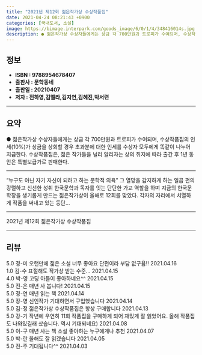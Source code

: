 ```yaml
---
title: "2021년 제12회 젊은작가상 수상작품집"
date: 2021-04-24 08:21:43 +0900
categories: [국내도서, 소설]
image: https://bimage.interpark.com/goods_image/6/0/1/4/348416014s.jpg
description: ● 젊은작가상 수상자들에게는 상금 각 700만원과 트로피가 수여되며, 수상작품집의 인세(10%)가 상금을 상회할 경우 초과분에 대한 인세를 수상자 모두에게 똑같이 나누어 지급한다. 수상작품집은, 젊은 작가들을 널리 알리자는 상의 취지에 따라 출간 후 1년 동안은 특별보급가로 판매한다.
---
```


## **정보**

- **ISBN : 9788954678407**
- **출판사 : 문학동네**
- **출판일 : 20210407**
- **저자 : 전하영,김멜라,김지연,김혜진,박서련**

------



## **요약**

●  젊은작가상 수상자들에게는 상금 각 700만원과 트로피가 수여되며, 수상작품집의 인세(10%)가 상금을 상회할 경우 초과분에 대한 인세를 수상자 모두에게 똑같이 나누어 지급한다. 수상작품집은, 젊은 작가들을 널리 알리자는 상의 취지에 따라 출간 후 1년 동안은 특별보급가로 판매한다.

------

“누구도 아닌 자기 자신이 되려고 하는 문학적 의욕”&#x0D;그 열망을 감지하게 하는 일곱 편의 강렬하고 신선한 성취 &#x0D;&#x0D;한국문학과 독자를 잇는 단단한 가교 역할을 하며 지금의 한국문학장을 생기롭게 만드는 젊은작가상이 올해로 12회를 맞았다. 각자의 자리에서 치열하게 작품을 써내고 있는 등단... 

------


2021년 제12회 젊은작가상 수상작품집 

------


## **리뷰** 

5.0 정-미 오랜만에 젊은 소설 너무 좋아요 단편이라 부담 없구욤!! 2021.04.16 <br/>1.0 김-수 표절해도 작가상 받는 수준... 2021.04.15 <br/>4.0 박-영 고딩 아들이 좋아하네요^^ 2021.04.15 <br/>5.0 전-은 매년 사 봅니다! 2021.04.15 <br/>5.0 정-연 매년 읽는 책 2021.04.14 <br/>5.0 장-영 신인작가 기대하면서 구입했습니다 2021.04.14 <br/>5.0 김-정 젊은작가상 수상작품집은 항상 구매합니다 2021.04.13 <br/>5.0 강-기 작년에 우연히 11회 작품집을 구매하게 되어 재밌게 잘 읽었어요. 올해 작품집도 나와있길래 샀습니다. 역시 기대되네요) 2021.04.08 <br/>5.0 이-구 매년 사는 책
소설 좋아하는 누구에게나 추천 2021.04.07 <br/>5.0 박-란 올해도 잘 읽겠습니다 2021.04.05 <br/>5.0 전-주 기대됩니다^^ 2021.04.03 <br/>